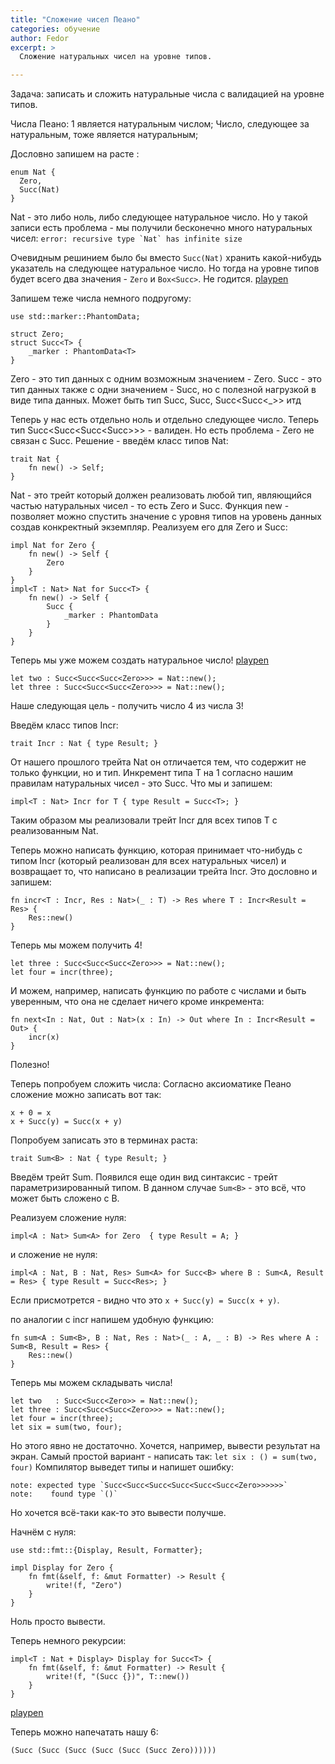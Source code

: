 ```yaml
---
title: "Сложение чисел Пеано"
categories: обучение
author: Fedor
excerpt: >
  Сложение натуральных чисел на уровне типов. 

---
```


Задача: записать и сложить натуральные числа с валидацией на уровне типов.

Числа Пеано: 
1 является натуральным числом;
Число, следующее за натуральным, тоже является натуральным;

Дословно запишем на расте : 
```
enum Nat { 
  Zero,
  Succ(Nat)
}
```
Nat - это либо ноль, либо следующее натуральное число.
Но у такой записи есть проблема - мы получили бесконечно много натуральных чисел: 
```error: recursive type `Nat` has infinite size```

Очевидным решинием было бы вместо ```Succ(Nat)``` хранить какой-нибудь указатель на следующее натуральное число. 
Но тогда на уровне типов будет всего два значения - ```Zero``` и ```Box<Succ>```. Не годится. [playpen](https://is.gd/n7Bjiw)

Запишем теже числа немного подругому:
```
use std::marker::PhantomData;

struct Zero;
struct Succ<T> {
    _marker : PhantomData<T>
}
```
Zero - это тип данных с одним возможным значением - Zero.
Succ - это тип данных также с одни значением - Succ, но с полезной нагрузкой в виде типа данных. Может быть тип Succ<i32>, Succ<String>, Succ<Succ<_>> итд

Теперь у нас есть отдельно ноль и отдельно следующее число. Теперь тип Succ<Succ<Succ<Succ<Zero>>>> - валиден.
Но есть проблема - Zero не связан c Succ. 
Решение - введём класс типов Nat:

```
trait Nat {
    fn new() -> Self;
}
```
Nat - это трейт который должен реализовать любой тип, являющийся частью натуральных чисел - то есть Zero и Succ.
Функция new - позволяет можно спустить значение с уровня типов на уровень данных создав конкректный экземпляр.
Реализуем его для Zero и Succ: 

```
impl Nat for Zero {
    fn new() -> Self {
        Zero
    }
}
impl<T : Nat> Nat for Succ<T> {
    fn new() -> Self {
        Succ {
            _marker : PhantomData
        }
    }
}
```

Теперь мы уже можем создать натуральное число! [playpen](https://is.gd/eNYw2D)
```
let two : Succ<Succ<Succ<Zero>>> = Nat::new();
let three : Succ<Succ<Succ<Zero>>> = Nat::new();
```

Наше следующая цель - получить число 4 из числа 3!  

Введём класс типов Incr:
```
trait Incr : Nat { type Result; }
```
От нашего прошлого трейта Nat он отличается тем, что содержит не только функции, но и тип. 
Инкремент типа T на 1 согласно нашим правилам натуральных чисел - это Succ<T>. Что мы и запишем:
```
impl<T : Nat> Incr for T { type Result = Succ<T>; }
```
Таким образом мы реализовали трейт Incr для всех типов T с реализованным Nat.

Теперь можно написать функцию, которая принимает что-нибудь с типом Incr (который реализован для всех натуральных чисел) и возвращает то, что написано в реализации трейта Incr.
Это дословно и запишем:
```
fn incr<T : Incr, Res : Nat>(_ : T) -> Res where T : Incr<Result = Res> {
    Res::new()
}
```
Теперь мы можем получить 4! 
```
let three : Succ<Succ<Succ<Zero>>> = Nat::new();
let four = incr(three);
```
И можем, например, написать функцию по работе с числами и быть уверенным, что она не сделает ничего кроме инкремента:
```
fn next<In : Nat, Out : Nat>(x : In) -> Out where In : Incr<Result = Out> {
    incr(x)
}
```
Полезно! 


Теперь попробуем сложить числа:
Согласно аксиоматике Пеано сложение можно записать вот так: 
```
x + 0 = x
x + Succ(y) = Succ(x + y)
```

Попробуем записать это в терминах раста:
```
trait Sum<B> : Nat { type Result; }
```
Введём трейт Sum. Появился еще один вид синтаксис - трейт параметризированный типом. В данном случае  ```Sum<B>``` - это всё, что может быть сложено с B.

Реализуем сложение нуля: 
```
impl<A : Nat> Sum<A> for Zero  { type Result = A; }
```
и сложение не нуля: 
```
impl<A : Nat, B : Nat, Res> Sum<A> for Succ<B> where B : Sum<A, Result = Res> { type Result = Succ<Res>; }
```
Если присмотрется - видно что это ``` x + Succ(y) = Succ(x + y) ```.


по аналогии с incr напишем удобную функцию: 
```
fn sum<A : Sum<B>, B : Nat, Res : Nat>(_ : A, _ : B) -> Res where A : Sum<B, Result = Res> {
    Res::new()
}
```

Теперь мы можем складывать числа! 
```
let two   : Succ<Succ<Zero>> = Nat::new();
let three : Succ<Succ<Succ<Zero>>> = Nat::new();
let four = incr(three);
let six = sum(two, four);
```

Но этого явно не достаточно. 
Хочется, например, вывести результат на экран. 
Самый простой вариант - написать так: 
```let six : () = sum(two, four)``` Компилятор выведет типы и напишет ошибку:
```
note: expected type `Succ<Succ<Succ<Succ<Succ<Succ<Zero>>>>>>`
note:    found type `()`
```
Но хочется всё-таки как-то это вывести получше. 

Начнём с нуля: 

```
use std::fmt::{Display, Result, Formatter};

impl Display for Zero {
    fn fmt(&self, f: &mut Formatter) -> Result {
        write!(f, "Zero")
    }
}
```
Ноль просто вывести. 

Теперь немного рекурсии: 
```
impl<T : Nat + Display> Display for Succ<T> {
    fn fmt(&self, f: &mut Formatter) -> Result {
        write!(f, "(Succ {})", T::new())
    }
}
```
[playpen](https://is.gd/KXeeUq)

Теперь можно напечатать нашу 6: 
```
(Succ (Succ (Succ (Succ (Succ (Succ Zero))))))
```
